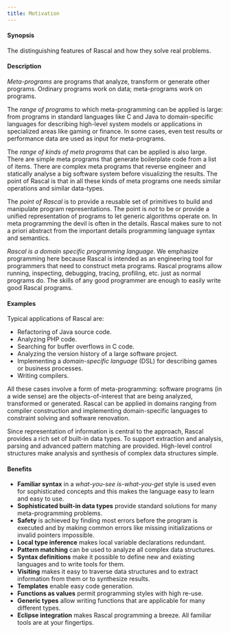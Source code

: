 ```yaml
---
title: Motivation
---
```


#### Synopsis

The distinguishing features of Rascal and how they solve real problems.

#### Description

_Meta-programs_ are programs that analyze, transform or generate other programs. Ordinary programs work on data; meta-programs work on programs. 

The _range of programs_ to which meta-programming can be applied is large: from programs in standard languages like C and Java to domain-specific languages for describing high-level system models or applications in specialized areas like gaming or finance. In some cases, even test results or performance data are used as input for meta-programs.

The _range of kinds of meta programs_ that can be applied is also large. There are simple meta programs that generate boilerplate code from a list of items. There are complex meta programs that reverse engineer and statically analyse a big software system before visualizing the results. The point of Rascal is that in all these kinds of meta programs one needs similar operations and similar data-types. 

The _point of Rascal_ is to provide a reusable set of primitives to build and manipulate program representations. The point is _not_ to be or provide a unified representation of programs to let generic algorithms operate on. In meta programming the devil is often in the details. Rascal makes sure to not a priori abstract from the important details programming language syntax and semantics.

_Rascal is a domain specific programming language_. We emphasize programming here because Rascal is intended as an engineering tool for programmers that need to construct meta programs. Rascal programs allow running, inspecting, debugging, tracing, profiling, etc. just as normal programs do. The skills of any good programmer are enough to easily write good Rascal programs.

#### Examples

Typical applications of Rascal are:

*  Refactoring of Java source code.
*  Analyzing PHP code.
*  Searching for buffer overflows in C code.
*  Analyzing the version history of a large software project.
*  Implementing a _domain-specific language_ (DSL) for describing games or business processes.
*  Writing compilers.

All these cases involve a form of meta-programming: software programs (in a wide sense) are the objects-of-interest 
that are being analyzed, transformed or generated. 
Rascal can be applied in domains ranging from compiler construction and implementing domain-specific languages to constraint solving and software renovation.

Since representation of information is central to the approach, Rascal provides a rich set of built-in data types. 
To support extraction and analysis, parsing and advanced pattern matching are provided. 
High-level control structures make analysis and synthesis of complex data structures simple.

#### Benefits

*  __Familiar syntax__ in a _what-you-see is-what-you-get_ style is used even for sophisticated concepts 
   and this makes the language easy to learn and easy to use.
*  __Sophisticated built-in data types__ provide standard solutions for many meta-programming problems.
*  __Safety__ is achieved by finding most errors before the program is executed and by making common errors
   like missing initializations or invalid pointers impossible. 
*  __Local type inference__ makes local variable declarations redundant.
*  __Pattern matching__ can be used to analyze all complex data structures.
*  __Syntax definitions__ make it possible to define new and existing languages and to write tools for them.
*  __Visiting__ makes it easy to traverse data structures and to extract information from them or to synthesize results.
*  __Templates__ enable easy code generation.
*  __Functions as values__ permit programming styles with high re-use.
*  __Generic types__ allow writing functions that are applicable for many different types.
*  __Eclipse integration__ makes Rascal programming a breeze. All familiar tools are at your fingertips.



